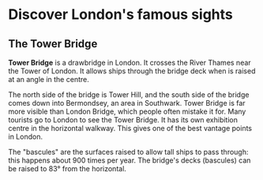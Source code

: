 # Discover London's famous sights

## The Tower Bridge

**Tower Bridge** is a drawbridge in London. It crosses the River Thames near the Tower of London. It allows ships through the bridge deck when is raised at an angle in the centre.

The north side of the bridge is Tower Hill, and the south side of the bridge comes down into Bermondsey, an area in Southwark. Tower Bridge is far more visible than London Bridge, which people often mistake it for. Many tourists go to London to see the Tower Bridge. It has its own exhibition centre in the horizontal walkway. This gives one of the best vantage points in London.

The "bascules" are the surfaces raised to allow tall ships to pass through: this happens about 900 times per year. The bridge's decks (bascules) can be raised to 83° from the horizontal.

